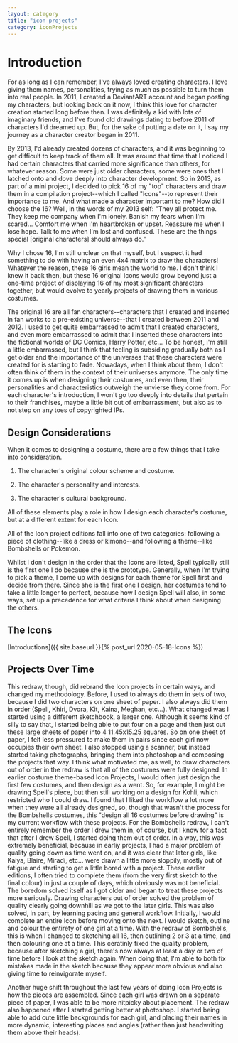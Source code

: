 ```yaml
---
layout: category
title: "icon projects"
category: iconProjects
---
```


# Introduction

For as long as I can remember, I've always loved creating characters. I love giving them names, personalities, trying as much as possible to turn them into real people. In 2011, I created a DeviantART account and began posting my characters, but looking back on it now, I think this love for character creation started long before then. I was definitely a kid with lots of imaginary friends, and I've found old drawings dating to before 2011 of characters I'd dreamed up. But, for the sake of putting a date on it, I say my journey as a character creator began in 2011.

By 2013, I'd already created dozens of characters, and it was beginning to get difficult to keep track of them all. It was around that time that I noticed I had certain characters that carried more significance than others, for whatever reason. Some were just older characters, some were ones that I latched onto and dove deeply into character development. So in 2013, as part of a mini project, I decided to pick 16 of my "top" characters and draw them in a compilation project--which I called "Icons"--to represent their importance to me. And what made a character important to me? How did I choose the 16? Well, in the words of my 2013 self: "They all protect me. They keep me company when I'm lonely. Banish my fears when I'm scared... Comfort me when I'm heartbroken or upset. Reassure me when I lose hope. Talk to me when I'm lost and confused. These are the things special [original characters] should always do."

Why I chose 16, I'm still unclear on that myself, but I suspect it had something to do with having an even 4x4 matrix to draw the characters! Whatever the reason, these 16 girls mean the world to me. I don't think I knew it back then, but these 16 original Icons would grow beyond just a one-time project of displaying 16 of my most significant characters together, but would evolve to yearly projects of drawing them in various costumes.

The original 16 are all fan characters--characters that I created and inserted in fan works to a pre-existing universe--that I created between 2011 and 2012. I used to get quite embarrassed to admit that I created characters, and even more embarrassed to admit that I inserted these characters into the fictional worlds of DC Comics, Harry Potter, etc... To be honest, I'm still a little embarrassed, but I think that feeling is subsiding gradually both as I get older and the importance of the universes that these characters were created for is starting to fade. Nowadays, when I think about them, I don't often think of them in the context of their universes anymore. The only time it comes up is when designing their costumes, and even then, their personalities and characteristics outweigh the unvierse they come from. For each character's introduction, I won't go too deeply into details that pertain to their franchises, maybe a little bit out of embarrassment, but also as to not step on any toes of copyrighted IPs. 


## Design Considerations

When it comes to designing a costume, there are a few things that I take into consideration. 

1. The character's original colour scheme and costume.

2. The character's personality and interests. 

3. The character's cultural background. 

All of these elements play a role in how I design each character's costume, but at a different extent for each Icon. 

All of the Icon project editions fall into one of two categories: following a piece of clothing--like a dress or kimono--and following a theme--like Bombshells or Pokemon.

Whilst I don't design in the order that the Icons are listed, Spell typically still is the first one I do because she is the prototype. Generally, when I'm trying to pick a theme, I come up with designs for each theme for Spell first and decide from there. Since she is the first one I design, her costumes tend to take a little longer to perfect, because how I design Spell will also, in some ways, set up a precedence for what criteria I think about when designing the others.  
 

## The Icons
[Introductions]({{ site.baseurl }}{% post_url 2020-05-18-Icons %})

## Projects Over Time

This redraw, though, did rebrand the Icon projects in certain ways, and changed my methodology. Before, I used to always do them in sets of two, because I did two characters on one sheet of paper. I also always did them in order (Spell, Khiri, Dvora, Kit, Kaina, Meghan, etc...). What changed was I started using a different sketchbook, a larger one. Although it seems kind of silly to say that, I started being able to put four on a page and then just cut these large sheets of paper into 4 11.45x15.25 squares. So on one sheet of paper, I felt less pressured to make them in pairs since each girl now occupies their own sheet. I also stopped using a scanner, but instead started taking photographs, bringing them into photoshop and composing the projects that way. I think what motivated me, as well, to draw characters out of order in the redraw is that all of the costumes were fully designed. In earlier costume theme-based Icon Projects, I would often just design the first few costumes, and then design as a went. So, for example, I might be drawing Spell's piece, but then still working on a design for Kohli, which restricted who I could draw. I found that I liked the workflow a lot more when they were all already designed, so, though that wasn't the process for the Bombshells costumes, this "design all 16 costumes before drawing" is my current workflow with these projects. For the Bombshells redraw, I can't entirely remember the order I drew them in, of course, but I know for a fact that after I drew Spell, I started doing them out of order. In a way, this was extremely beneficial, because in earliy projects, I had a major problem of quality going down as time went on, and it was clear that later girls, like Kaiya, Blaire, Miradi, etc... were drawn a little more sloppily, mostly out of fatigue and starting to get a little bored with a project. These earlier editions, I often tried to complete them (from the very first sketch to the final colour) in just a couple of days, which obviously was not beneficial. The boredom solved itself as I got older and began to treat these projects more seriously. Drawing characters out of order solved the problem of quality clearly going downhill as we got to the later girls. This was also solved, in part, by learning pacing and general workflow. Initially, I would complete an entire Icon before moving onto the next. I would sketch, outline and colour the entirety of one girl at a time. With the redraw of Bombshells, this is when I changed to sketching all 16, then outlining 2 or 3 at a time, and then colouring one at a time. This ceratinly fixed the quality problem, because after sketching a girl, there's now always at least a day or two of time before I look at the sketch again. When doing that, I'm able to both fix mistakes made in the sketch because they appear more obvious and also giving time to reinvigorate myself. 

Another huge shift throughout the last few years of doing Icon Projects is how the pieces are assembled. Since each girl was drawn on a separate piece of paper, I was able to be more nitpicky about placement. The redraw also happened after I started getting better at photoshop. I started being able to add cute little backgrounds for each girl, and placing their names in more dynamic, interesting places and angles (rather than just handwriting them above their heads). 

